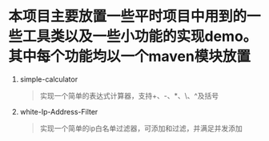 # 本项目主要放置一些平时项目中用到的一些工具类以及一些小功能的实现demo。其中每个功能均以一个maven模块放置
1. simple-calculator
    > 实现一个简单的表达式计算器，支持+、-、*、\、^及括号
2. white-Ip-Address-Filter 
    > 实现一个简单的ip白名单过滤器，可添加和过滤，并满足并发添加